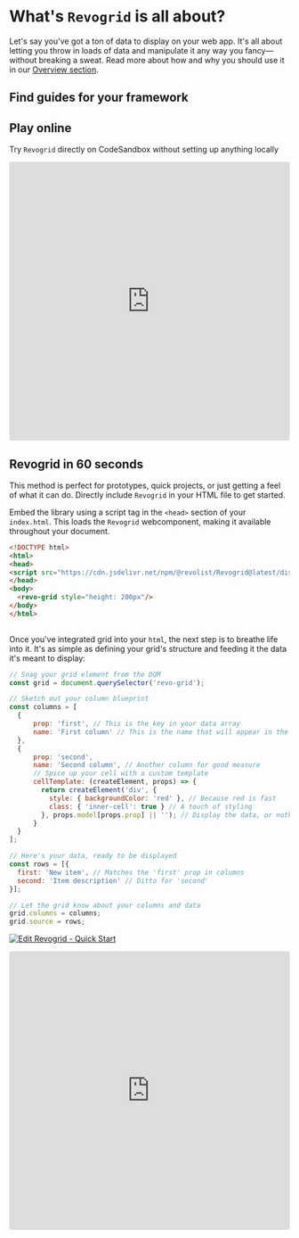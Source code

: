 # What's `Revogrid` is all about?

 Let's say you've got a ton of data to display on your web app. It's all about letting you throw in loads of data and manipulate it any way you fancy—without breaking a sweat. Read more about how and why you should use it in our [Overview section](./overview).

## Find guides for your framework

<!--@include: ./parts/framework.md-->


## Play online
Try `Revogrid` directly on CodeSandbox without setting up anything locally

<ClientOnly>
<iframe src="https://codesandbox.io/embed/8qjv9q?view=Preview&module=%2Fsrc%2Findex.ts&hidenavigation=1"
     style="width:100%; height: 500px; border:0; border-radius: 4px; overflow:hidden;"
     title="Revogrid - Vue - Overview"
     allow="accelerometer; ambient-light-sensor; camera; encrypted-media; geolocation; gyroscope; hid; microphone; midi; payment; usb; vr; xr-spatial-tracking"
     sandbox="allow-forms allow-modals allow-popups allow-presentation allow-same-origin allow-scripts"
   ></iframe>
</ClientOnly>


## Revogrid in 60 seconds

This method is perfect for prototypes, quick projects, or just getting a feel of what it can do. Directly include `Revogrid` in your HTML file to get started.

Embed the library using a script tag in the `<head>` section of your `index.html`. This loads the `Revogrid` webcomponent, making it available throughout your document.

```html
<!DOCTYPE html>
<html>
<head>
<script src="https://cdn.jsdelivr.net/npm/@revolist/Revogrid@latest/dist/revo-grid/revo-grid.js"></script>
</head>
<body>
  <revo-grid style="height: 200px"/>
</body>
</html>
  
```


Once you've integrated grid into your `html`, the next step is to breathe life into it. It's as simple as defining your grid's structure and feeding it the data it's meant to display:

```js
// Snag your grid element from the DOM
const grid = document.querySelector('revo-grid');

// Sketch out your column blueprint
const columns = [
  {
      prop: 'first', // This is the key in your data array
      name: 'First column' // This is the name that will appear in the header
  },
  {
      prop: 'second',
      name: 'Second column', // Another column for good measure
      // Spice up your cell with a custom template
      cellTemplate: (createElement, props) => {
        return createElement('div', {
          style: { backgroundColor: 'red' }, // Because red is fast
          class: { 'inner-cell': true } // A touch of styling
        }, props.model[props.prop] || ''); // Display the data, or nothing at all
      }
  }
];

// Here's your data, ready to be displayed
const rows = [{
  first: 'New item', // Matches the 'first' prop in columns
  second: 'Item description' // Ditto for 'second'
}];

// Let the grid know about your columns and data
grid.columns = columns;
grid.source = rows;

```


[![Edit Revogrid - Quick Start](https://codesandbox.io/static/img/play-codesandbox.svg)](https://codesandbox.io/p/sandbox/Revogrid-60s-tlxgwn)


<ClientOnly>
  <iframe src="https://codesandbox.io/embed/tlxgwn?view=Editor+%2B+Preview&module=%2Findex.html&hidenavigation=1"
     style="width:100%; height: 500px; border:0; border-radius: 4px; overflow:hidden;"
     title="Revogrid - 60s"
     allow="accelerometer; ambient-light-sensor; camera; encrypted-media; geolocation; gyroscope; hid; microphone; midi; payment; usb; vr; xr-spatial-tracking"
     sandbox="allow-forms allow-modals allow-popups allow-presentation allow-same-origin allow-scripts"
   ></iframe>
</ClientOnly>